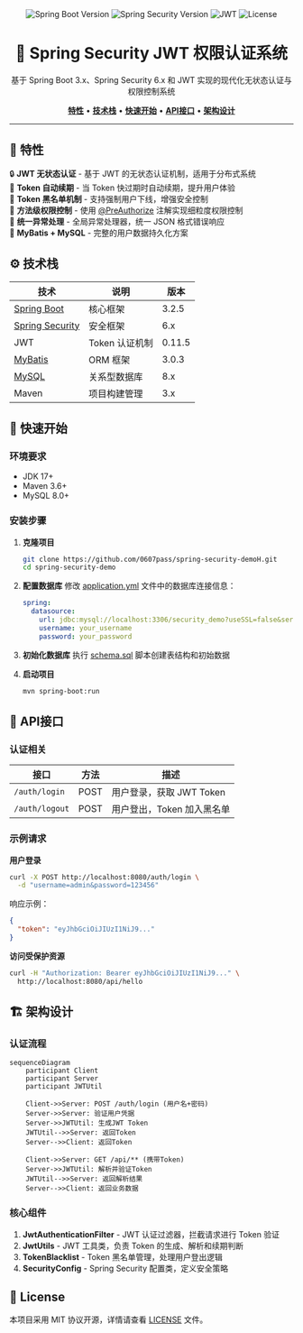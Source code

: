 <!-- Improved README Banner -->
<div align="center">
  <img src="https://img.shields.io/badge/Spring%20Boot-3.2.5-green?style=for-the-badge&logo=springboot" alt="Spring Boot Version">
  <img src="https://img.shields.io/badge/Spring%20Security-6.x-blue?style=for-the-badge&logo=springsecurity" alt="Spring Security Version">
  <img src="https://img.shields.io/badge/JWT-JsonWebToken-yellow?style=for-the-badge&logo=jsonwebtokens" alt="JWT">
  <img src="https://img.shields.io/badge/License-MIT-red?style=for-the-badge" alt="License">
</div>

<h1 align="center">🔐 Spring Security JWT 权限认证系统</h1>

<p align="center">
  基于 Spring Boot 3.x、Spring Security 6.x 和 JWT 实现的现代化无状态认证与权限控制系统
</p>

<p align="center">
  <a href="#特性"><strong>特性</strong></a> •
  <a href="#技术栈"><strong>技术栈</strong></a> •
  <a href="#快速开始"><strong>快速开始</strong></a> •
  <a href="#api接口"><strong>API接口</strong></a> •
  <a href="#架构设计"><strong>架构设计</strong></a>
</p>

---

## 🌟 特性

🔒 **JWT 无状态认证** - 基于 JWT 的无状态认证机制，适用于分布式系统  
🔄 **Token 自动续期** - 当 Token 快过期时自动续期，提升用户体验  
🛑 **Token 黑名单机制** - 支持强制用户下线，增强安全控制  
🎯 **方法级权限控制** - 使用 [@PreAuthorize](file:///E:/code/spring-security-demoH/src/main/java/com/example/demo/config/SecurityConfig.java#L27-L27) 注解实现细粒度权限控制  
🚫 **统一异常处理** - 全局异常处理器，统一 JSON 格式错误响应  
🔗 **MyBatis + MySQL** - 完整的用户数据持久化方案  

## ⚙️ 技术栈

| 技术 | 说明 | 版本 |
|------|------|------|
| [Spring Boot](file:///E:/code/spring-security-demoH/src/main/java/com/example/demo/SecurityDemoApplication.java#L3-L3) | 核心框架 | 3.2.5 |
| [Spring Security](file:///E:/code/spring-security-demoH/src/main/java/com/example/demo/config/SecurityConfig.java#L12-L12) | 安全框架 | 6.x |
| JWT | Token 认证机制 | 0.11.5 |
| [MyBatis](file:///E:/code/spring-security-demoH/src/main/resources/application.yml#L18-L19) | ORM 框架 | 3.0.3 |
| [MySQL](file:///E:/code/spring-security-demoH/src/main/resources/application.yml#L12-L12) | 关系型数据库 | 8.x |
| Maven | 项目构建管理 | 3.x |

## 🚀 快速开始

### 环境要求

- JDK 17+
- Maven 3.6+
- MySQL 8.0+

### 安装步骤

1. **克隆项目**
   ```bash
   git clone https://github.com/0607pass/spring-security-demoH.git
   cd spring-security-demo
   ```

2. **配置数据库**
   修改 [application.yml](file:///E:/code/spring-security-demoH/src/main/resources/application.yml) 文件中的数据库连接信息：
   ```yaml
   spring:
     datasource:
       url: jdbc:mysql://localhost:3306/security_demo?useSSL=false&serverTimezone=Asia/Shanghai
       username: your_username
       password: your_password
   ```

3. **初始化数据库**
   执行 [schema.sql](file:///E:/code/spring-security-demoH/schema.sql) 脚本创建表结构和初始数据

4. **启动项目**
   ```bash
   mvn spring-boot:run
   ```

## 📡 API接口

### 认证相关

| 接口 | 方法 | 描述 |
|------|------|------|
| `/auth/login` | POST | 用户登录，获取 JWT Token |
| `/auth/logout` | POST | 用户登出，Token 加入黑名单 |

### 示例请求

**用户登录**
```bash
curl -X POST http://localhost:8080/auth/login \
  -d "username=admin&password=123456"
```

响应示例：
```json
{
  "token": "eyJhbGciOiJIUzI1NiJ9..."
}
```

**访问受保护资源**
```bash
curl -H "Authorization: Bearer eyJhbGciOiJIUzI1NiJ9..." \
  http://localhost:8080/api/hello
```

## 🏗️ 架构设计

### 认证流程

```mermaid
sequenceDiagram
    participant Client
    participant Server
    participant JWTUtil
    
    Client->>Server: POST /auth/login (用户名+密码)
    Server->>Server: 验证用户凭据
    Server->>JWTUtil: 生成JWT Token
    JWTUtil-->>Server: 返回Token
    Server-->>Client: 返回Token
    
    Client->>Server: GET /api/** (携带Token)
    Server->>JWTUtil: 解析并验证Token
    JWTUtil-->>Server: 返回解析结果
    Server-->>Client: 返回业务数据
```

### 核心组件

1. **JwtAuthenticationFilter** - JWT 认证过滤器，拦截请求进行 Token 验证
2. **JwtUtils** - JWT 工具类，负责 Token 的生成、解析和续期判断
3. **TokenBlacklist** - Token 黑名单管理，处理用户登出逻辑
4. **SecurityConfig** - Spring Security 配置类，定义安全策略

## 📄 License

本项目采用 MIT 协议开源，详情请查看 [LICENSE](file:///E:/code/spring-security-demoH/LICENSE) 文件。